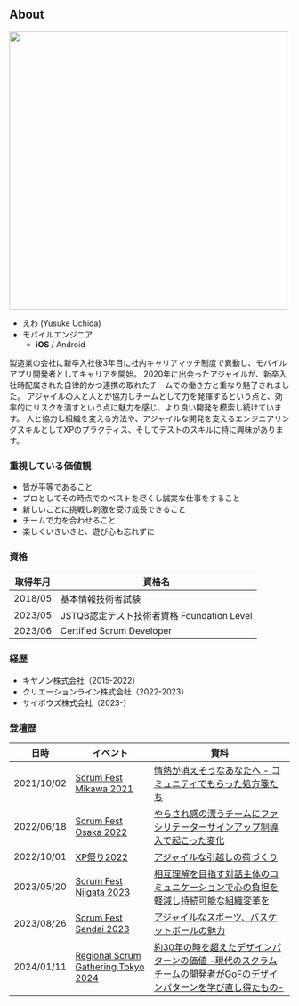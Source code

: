 ## About
<img src="https://github.com/ewa1989/ewa1989/assets/65172567/33184171-0c12-4117-9dee-d0e7166981c5" width="500px">

- えわ (Yusuke Uchida)
- モバイルエンジニア
  - **iOS** / Android

製造業の会社に新卒入社後3年目に社内キャリアマッチ制度で異動し、モバイルアプリ開発者としてキャリアを開始。
2020年に出会ったアジャイルが、新卒入社時配属された自律的かつ連携の取れたチームでの働き方と重なり魅了されました。
アジャイルの人と人とが協力しチームとして力を発揮するという点と、効率的にリスクを潰すという点に魅力を感じ、より良い開発を模索し続けています。
人と協力し組織を変える方法や、アジャイルな開発を支えるエンジニアリングスキルとしてXPのプラクティス、そしてテストのスキルに特に興味があります。

### 重視している価値観
- 皆が平等であること
- プロとしてその時点でのベストを尽くし誠実な仕事をすること
- 新しいことに挑戦し刺激を受け成長できること
- チームで力を合わせること
- 楽しくいきいきと、遊び心も忘れずに

### 資格
| 取得年月 | 資格名 |
| - | - |
| 2018/05 | 基本情報技術者試験 |
| 2023/05 | JSTQB認定テスト技術者資格 Foundation Level |
| 2023/06 | Certified Scrum Developer |

### 経歴
- キヤノン株式会社（2015-2022）
- クリエーションライン株式会社（2022-2023）
- サイボウズ株式会社（2023-）

### 登壇歴
| 日時 | イベント | 資料 |
| - | - | - |
| 2021/10/02 | [Scrum Fest Mikawa 2021](https://www.scrumfestmikawa.org/2021) | [情熱が消えそうなあなたへ - コミュニティでもらった処方箋たち](https://speakerdeck.com/ewa/prescriptions-from-community) |
| 2022/06/18 | [Scrum Fest Osaka 2022](https://www.scrumosaka.org/2022) | [やらされ感の漂うチームにファシリテーターサインアップ制導入で起こった変化](https://speakerdeck.com/ewa/changes-made-by-sign-up-for-the-passive-team) |
| 2022/10/01 | [XP祭り2022](https://xpjug.com/xp2022/) | [アジャイルな引越しの荷づくり](https://speakerdeck.com/ewa/agile-moving-and-packing) |
| 2023/05/20 | [Scrum Fest Niigata 2023](https://www.scrumfestniigata.org/2023) | [相互理解を目指す対話主体のコミュニケーションで心の負担を軽減し持続可能な組織変革を](https://speakerdeck.com/ewa/sustainable-organizational-change-through-dialogue-based-communication) |
| 2023/08/26 | [Scrum Fest Sendai 2023](https://www.scrumfestsendai.org/) | [アジャイルなスポーツ、バスケットボールの魅力](https://speakerdeck.com/ewa/attraction-of-agile-sports-basketball) |
| 2024/01/11 | [Regional Scrum Gathering Tokyo 2024](https://2024.scrumgatheringtokyo.org/) | [約30年の時を超えたデザインパターンの価値 -現代のスクラムチームの開発者がGoFのデザインパターンを学び直し得たもの-](https://speakerdeck.com/ewa/the-timeless-quality-of-gof-design-patterns) |

<!--
**ewa1989/ewa1989** is a ✨ _special_ ✨ repository because its `README.md` (this file) appears on your GitHub profile.

Here are some ideas to get you started:

- 🔭 I’m currently working on ...
- 🌱 I’m currently learning ...
- 👯 I’m looking to collaborate on ...
- 🤔 I’m looking for help with ...
- 💬 Ask me about ...
- 📫 How to reach me: ...
- 😄 Pronouns: ...
- ⚡ Fun fact: ...
-->
